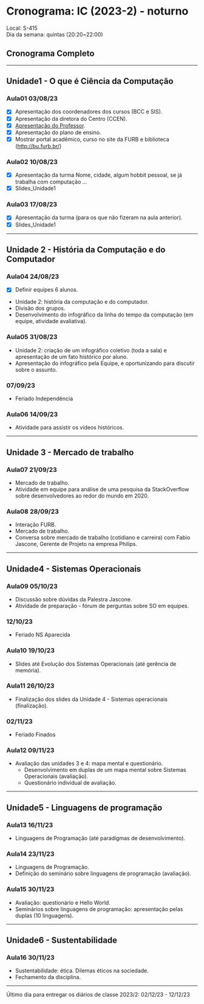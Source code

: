 # Cronograma: IC (2023-2) - noturno

Local: S-415  
Dia da semana: quintas (20:20\~22:00)  

## Cronograma Completo

-----------

## Unidade1 - O que é Ciência da Computação

### Aula01 03/08/23

- [x] Apresentação dos coordenadores dos cursos (BCC e SIS).  
- [x] Apresentação da diretora do Centro (CCEN).  
- [x] [Apresentação do Professor](https://github.com/dalton-reis/dalton-reis "Apresentação do Professor").  
- [x] Apresentação do plano de ensino.  
- [x] Mostrar portal acadêmico, curso no site da FURB  e biblioteca (<http://bu.furb.br/>)  

### Aula02 10/08/23

- [x] Apresentação da turma <!-- Pandêmia ... (ligar câmera HD do PC para mostrar o aluno na sala). -->
    <!-- Senão tiver câmera (pode usar celular) -->
    <!-- Senão tiver microfone, escreve no Chat do Teams que eu leio -->  
    Nome, cidade, algum hobbit pessoal, se já trabalha com computação ...
- [x] Slides_Unidade1  

### Aula03 17/08/23

- [x] Apresentação da turma (para os que não fizeram na aula anterior).  
- [x] Slides_Unidade1  

-----------

## Unidade 2 - História da Computação e do Computador

### Aula04 24/08/23

- [x] Definir equipes 6 alunos.  
- Unidade 2: história da computação e do computador.  
- Divisão dos grupos.  
- Desenvolvimento do infográfico da linha do tempo da computação (em equipe, atividade avaliativa).  

### Aula05 31/08/23

- Unidade 2: criação de um infográfico coletivo (toda a sala) e apresentação  de um fato histórico por aluno.
- Apresentação do infográfico pela Equipe, e oportunizando para discutir sobre o assunto.  

### 07/09/23

- Feriado Independência  

### Aula06 14/09/23

- Atividade para assistir os vídeos históricos.  

-----------

## Unidade 3 - Mercado de trabalho

### Aula07 21/09/23

- Mercado de trabalho.  
- Atividade em equipe para análise de uma pesquisa da StackOverflow sobre desenvolvedores ao redor do mundo em 2020.  

### Aula08 28/09/23

- Interação FURB.  
- Mercado de trabalho.  
- Conversa sobre mercado de trabalho (cotidiano e carreira) com Fabio Jascone, Gerente de Projeto na empresa Philips.

-----------

## Unidade4 - Sistemas Operacionais

### Aula09 05/10/23

- Discussão sobre dúvidas da Palestra Jascone.  
- Atividade de preparação - fórum de perguntas sobre SO em equipes.  

### 12/10/23

- Feriado NS Aparecida  

### Aula10 19/10/23

- Slides até Evolução dos Sistemas Operacionais (até gerência de memória).  

### Aula11 26/10/23

- Finalização dos slides da Unidade 4 - Sistemas operacionais (finalização).  

### 02/11/23

- Feriado Finados  

### Aula12 09/11/23

- Avaliação das unidades 3 e 4: mapa mental e questionário.  
  - Desenvolvimento em duplas de um mapa mental sobre Sistemas Operacionais (avaliação).  
  - Questionário individual de avaliação.  

-----------

## Unidade5 - Linguagens de programação

### Aula13 16/11/23

- Linguagens de Programação (até paradigmas de desenvolvimento).  

### Aula14 23/11/23

- Linguagens de Programação.  
- Definição do seminário sobre linguagens de programação (avaliação).  

### Aula15 30/11/23

- Avaliação: questionário e Hello World.  
- Seminários sobre linguagens de programação: apresentação pelas duplas (10 linguagens).  

-----------

## Unidade6 - Sustentabilidade

### Aula16 30/11/23

- Sustentabilidade: ética. Dilemas éticos na sociedade.  
- Fechamento da disciplina.  

-----------

Último dia para entregar os diários de classe 2023/2: 02/12/23 - 12/12/23

<!-- 
Ideias
- Caça ao tesouro para conhecer diferentes locais da FURB
- formar frase (GELB) talvez com timeline da história da computação
- sala de aula invertida
- fazer filmes sobre sistemas operacionais ou mapa mental
- Mercado de trabalho - visitar empresa
- Mercado de trabalho - skype com ex-aluno que virou pesquisador)
vídeo sobre por que programar: https://www.youtube.com/watch?v=iKKOV4yGI_M
História: livro da PUC e livro Os Inovadores

Sustentabilidade: artigo das tendências gartner, marco legal da Internet, pesquisa da stackoverflow

Repercussões sociais: p. 15 Brookshear
- Produzir texto colaborativo sobre algum tema como avaliação

Linguagens de programação: em duplas escolhem linguagens e tem que mostrar um Hello World.

Unidade 3: vídeo conferência com Prof. Leandro Fernandes (UFF) sobre carreira acadêmica.
- Conversa sobre mercado de trabalho (cotidiano e carreira) com Fábio Jascone, Gerente de Pesquisa e Desenvolvimento, Divisão de Informática na Cardiologia, Philips.

-->
